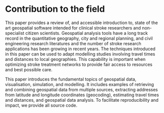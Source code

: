 # Contribution to the field

<!-- Briefly summarize in 200 words your manuscript’s contribution to, and position in, the existing literature of your field. This should be written avoiding any technical language or non-standard acronyms. The aim should be to convey the meaning and importance of this research to a non-expert. -->


This paper provides a review of, and accessible introduction to, state
of the art geospatial software intended for clinical stroke
researchers and non-specialist citizen scientists. Geospatial analysis
tools have a long track record in the quantitative geography, city and
regional planning, and civil engineering research literatures and the
number of stroke research applications has been growing in recent
years. The techniques introduced in this paper can be used to adapt
modelling studies involving travel times and distances to local
geographies. This capability is important when optimizing stroke treatment
networks to provide fair access to resources and best possible care.

This paper introduces the fundamental topics of geospatial data,
visualisation, simulation, and modelling. It includes examples of
retrieving and combining geospatial data from multiple sources,
extracting addresses from latitude and longitude coordinates
(geocoding), estimating travel times and distances, and geospatial
data analysis. To facilitate reproducibility and impact, we provide
all source code.

